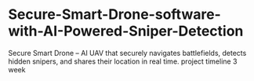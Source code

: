 # Secure-Smart-Drone-software-with-AI-Powered-Sniper-Detection
Secure Smart Drone – AI UAV that securely navigates battlefields, detects hidden snipers, and shares their location in real time.
project timeline 3 week
